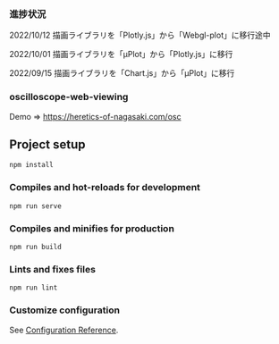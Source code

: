 ### 進捗状況
2022/10/12 描画ライブラリを「Plotly.js」から「Webgl-plot」に移行途中

2022/10/01 描画ライブラリを「μPlot」から「Plotly.js」に移行

2022/09/15 描画ライブラリを「Chart.js」から「μPlot」に移行

### oscilloscope-web-viewing


Demo => https://heretics-of-nagasaki.com/osc
## Project setup
```
npm install
```

### Compiles and hot-reloads for development
```
npm run serve
```

### Compiles and minifies for production
```
npm run build
```

### Lints and fixes files
```
npm run lint
```

### Customize configuration
See [Configuration Reference](https://cli.vuejs.org/config/).
